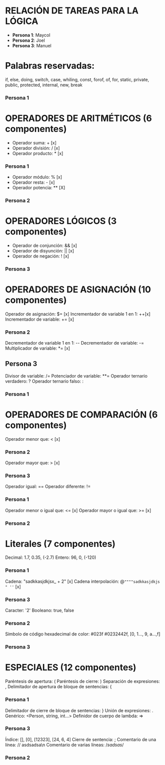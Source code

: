 # **RELACIÓN DE TAREAS PARA LA LÓGICA**

* **Persona 1**: Maycol
* **Persona 2**: Joel
* **Persona 3**: Manuel

# Palabras reservadas:
if, else, doing, switch, case, whiling, const, forof, of, for, static, private, public, protected, internal, new, break
### **Persona 1**

# OPERADORES DE ARITMÉTICOS (6 componentes)

* Operador suma: +                      [x]
* Operador división: /                  [x]
* Operador producto: *                  [x]
### Persona 1

* Operador módulo: % [x]
* Operador resta: -  [x]
* Operador potencia: ** [X]
### Persona 2

# OPERADORES LÓGICOS (3 componentes)

* Operador de conjunción: && [x]
* Operador de disyunción: || [x]
* Operador de negación: ! [x]
### Persona 3


# OPERADORES DE ASIGNACIÓN (10 componentes)

Operador de asignación: $= [x]
Incrementador de variable 1 en 1: ++[x]
Incrementador de variable: += [x]
### Persona 2

Decrementador de variable 1 en 1: --
Decrementador de variable: -=
Multiplicador de variable: *= [x]
## Persona 3

Divisor de variable: /=
Potenciador de variable: **=
Operador ternario verdadero: ?
Operador ternario falso: :
### Persona 1

# OPERADORES DE COMPARACIÓN (6 componentes)

Operador menor que: < [x]
### Persona 2
Operador mayor que: > [x]
### Persona 3

Operador igual: ==
Operador diferente: !=
### Persona 1

Operador menor o igual que: <= [x]
Operador mayor o igual que: >= [x]
### Persona 2

# Literales (7 componentes)

Decimal: 1.7, 0.35, (-2.7)
Entero: 96, 0, (-120)
### Persona 1

Cadena: "sadkkasjdkjsx_ + 2" [x]
Cadena interpolación: @`""""sadkkasjdkjs " ''` [x]
### Persona 3

Caracter: '2'
Booleano: true, false
### Persona 2
Símbolo de código hexadecimal de color: #023f #0232442f, [0, 1..., 9, a...,f]
### Persona 3

# ESPECIALES (12 componentes)

Paréntesis de apertura: (
Paréntesis de cierre: )
Separación de expresiones: ,
Delimitador de apertura de bloque de sentencias: {
### Persona 1

Delimitador de cierre de bloque de sentencias: }
Unión de expresiones: .
Genérico: <Person, string, int...>
Definidor de cuerpo de lambda: => 
### Persona 3

Índice: [], [0], [12323], [24, 6, 4]
Cierre de sentencia: ;
Comentario de una línea: // asdsadsa\n
Comentario de varias líneas: /*sadsas*/
### Persona 2